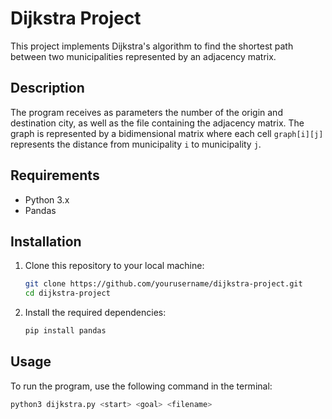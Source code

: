 # Dijkstra Project

This project implements Dijkstra's algorithm to find the shortest path between two municipalities represented by an adjacency matrix.

## Description

The program receives as parameters the number of the origin and destination city, as well as the file containing the adjacency matrix. The graph is represented by a bidimensional matrix where each cell `graph[i][j]` represents the distance from municipality `i` to municipality `j`.

## Requirements

- Python 3.x
- Pandas

## Installation

1. Clone this repository to your local machine:

    ```sh
    git clone https://github.com/yourusername/dijkstra-project.git
    cd dijkstra-project
    ```

2. Install the required dependencies:

    ```sh
    pip install pandas
    ```

## Usage

To run the program, use the following command in the terminal:

```sh
python3 dijkstra.py <start> <goal> <filename>
